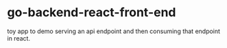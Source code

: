 # go-backend-react-front-end
toy app to demo serving an api endpoint and then consuming that endpoint in react.
